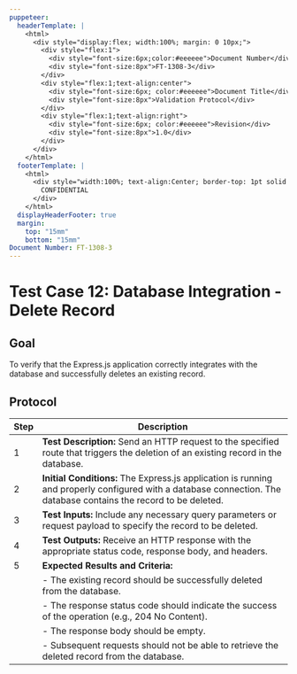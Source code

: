 ```yaml
---
puppeteer:
  headerTemplate: |
    <html>
      <div style="display:flex; width:100%; margin: 0 10px;">
        <div style="flex:1">
          <div style="font-size:6px;color:#eeeeee">Document Number</div>
          <div style="font-size:8px">FT-1308-3</div>
        </div>
        <div style="flex:1;text-align:center">
          <div style="font-size:6px; color:#eeeeee">Document Title</div>
          <div style="font-size:8px">Validation Protocol</div>
        </div>
        <div style="flex:1;text-align:right">
          <div style="font-size:6px; color:#eeeeee">Revision</div>
          <div style="font-size:8px">1.0</div>
        </div>
      </div>
    </html>
  footerTemplate: |
    <html>
      <div style="width:100%; text-align:Center; border-top: 1pt solid #eeeeee; margin: 0 20px -10px 0; font-size: 8pt; color: #000000">
        CONFIDENTIAL
      </div>
    </html>
  displayHeaderFooter: true
  margin:
    top: "15mm"
    bottom: "15mm"
Document Number: FT-1308-3
---
```



# Test Case 12: Database Integration - Delete Record

## Goal

To verify that the Express.js application correctly integrates with the database and successfully deletes an existing record.

## Protocol

| Step | Description                                                  |
|------|--------------------------------------------------------------|
| 1    | **Test Description:** Send an HTTP request to the specified route that triggers the deletion of an existing record in the database. |
| 2    | **Initial Conditions:** The Express.js application is running and properly configured with a database connection. The database contains the record to be deleted. |
| 3    | **Test Inputs:** Include any necessary query parameters or request payload to specify the record to be deleted. |
| 4    | **Test Outputs:** Receive an HTTP response with the appropriate status code, response body, and headers. |
| 5    | **Expected Results and Criteria:**                                 |
|      | - The existing record should be successfully deleted from the database. |
|      | - The response status code should indicate the success of the operation (e.g., 204 No Content). |
|      | - The response body should be empty. |
|      | - Subsequent requests should not be able to retrieve the deleted record from the database. |
